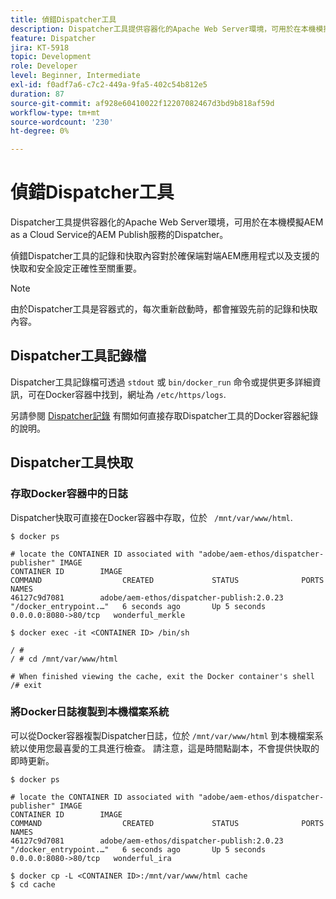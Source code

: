 ```yaml
---
title: 偵錯Dispatcher工具
description: Dispatcher工具提供容器化的Apache Web Server環境，可用於在本機模擬AEM as a Cloud Service的AEM Publish服務的Dispatcher。 偵錯Dispatcher工具的記錄和快取內容對於確保端對端AEM應用程式以及支援的快取和安全設定正確性至關重要。
feature: Dispatcher
jira: KT-5918
topic: Development
role: Developer
level: Beginner, Intermediate
exl-id: f0adf7a6-c7c2-449a-9fa5-402c54b812e5
duration: 87
source-git-commit: af928e60410022f12207082467d3bd9b818af59d
workflow-type: tm+mt
source-wordcount: '230'
ht-degree: 0%

---
```


# 偵錯Dispatcher工具

Dispatcher工具提供容器化的Apache Web Server環境，可用於在本機模擬AEM as a Cloud Service的AEM Publish服務的Dispatcher。

偵錯Dispatcher工具的記錄和快取內容對於確保端對端AEM應用程式以及支援的快取和安全設定正確性至關重要。

>[!NOTE]
>
>由於Dispatcher工具是容器式的，每次重新啟動時，都會摧毀先前的記錄和快取內容。

## Dispatcher工具記錄檔

Dispatcher工具記錄檔可透過 `stdout` 或 `bin/docker_run` 命令或提供更多詳細資訊，可在Docker容器中找到，網址為 `/etc/https/logs`.

另請參閱 [Dispatcher記錄](./logs.md#dispatcher-logs) 有關如何直接存取Dispatcher工具的Docker容器紀錄的說明。

## Dispatcher工具快取

### 存取Docker容器中的日誌

Dispatcher快取可直接在Docker容器中存取，位於 ` /mnt/var/www/html`.

```shell
$ docker ps

# locate the CONTAINER ID associated with "adobe/aem-ethos/dispatcher-publisher" IMAGE
CONTAINER ID        IMAGE                                       COMMAND                  CREATED             STATUS              PORTS                  NAMES
46127c9d7081        adobe/aem-ethos/dispatcher-publish:2.0.23   "/docker_entrypoint.…"   6 seconds ago       Up 5 seconds        0.0.0.0:8080->80/tcp   wonderful_merkle

$ docker exec -it <CONTAINER ID> /bin/sh

/ # 
/ # cd /mnt/var/www/html

# When finished viewing the cache, exit the Docker container's shell
/# exit
```

### 將Docker日誌複製到本機檔案系統

可以從Docker容器複製Dispatcher日誌，位於 `/mnt/var/www/html` 到本機檔案系統以使用您最喜愛的工具進行檢查。 請注意，這是時間點副本，不會提供快取的即時更新。

```shell
$ docker ps

# locate the CONTAINER ID associated with "adobe/aem-ethos/dispatcher-publisher" IMAGE
CONTAINER ID        IMAGE                                       COMMAND                  CREATED             STATUS              PORTS                  NAMES
46127c9d7081        adobe/aem-ethos/dispatcher-publish:2.0.23   "/docker_entrypoint.…"   6 seconds ago       Up 5 seconds        0.0.0.0:8080->80/tcp   wonderful_ira

$ docker cp -L <CONTAINER ID>:/mnt/var/www/html cache 
$ cd cache
```
